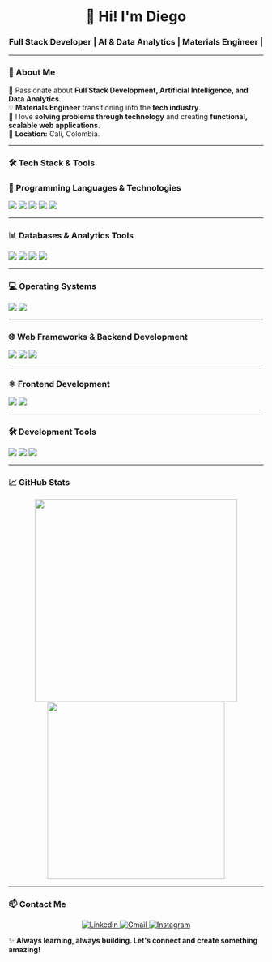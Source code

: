 <h1 align="center">👋 Hi! I'm Diego</h1>
<h3 align="center">Full Stack Developer | AI & Data Analytics | Materials Engineer | </h3>

---

### 🚀 About Me  
🔄 Passionate about **Full Stack Development, Artificial Intelligence, and Data Analytics**.  
💡 **Materials Engineer** transitioning into the **tech industry**.  
🎯 I love **solving problems through technology** and creating **functional, scalable web applications**.  
📍 **Location:** Cali, Colombia.  

---

### 🛠️ Tech Stack & Tools  

### 🚀 Programming Languages & Technologies  
<p align="left">
  <img src="https://img.shields.io/badge/Python-3776AB?style=for-the-badge&logo=python&logoColor=white"/>
  <img src="https://img.shields.io/badge/JavaScript-F7DF1E?style=for-the-badge&logo=javascript&logoColor=black"/>
  <img src="https://img.shields.io/badge/HTML5-E34F26?style=for-the-badge&logo=html5&logoColor=white"/>
  <img src="https://img.shields.io/badge/CSS3-1572B6?style=for-the-badge&logo=css3&logoColor=white"/>
  <img src="https://img.shields.io/badge/Markdown-000000?style=for-the-badge&logo=markdown&logoColor=white"/>
</p>

---

### 📊 Databases & Analytics Tools  
<p align="left">
  <img src="https://img.shields.io/badge/MySQL-4479A1?style=for-the-badge&logo=mysql&logoColor=white"/>
  <img src="https://img.shields.io/badge/MongoDB-47A248?style=for-the-badge&logo=mongodb&logoColor=white"/>  
  <img src="https://img.shields.io/badge/Power%20BI-F2C811?style=for-the-badge&logo=powerbi&logoColor=black"/>
  <img src="https://img.shields.io/badge/Excel-217346?style=for-the-badge&logo=microsoft-excel&logoColor=white"/>
</p>

---

### 💻 Operating Systems  
<p align="left">
  <img src="https://img.shields.io/badge/Ubuntu-E95420?style=for-the-badge&logo=ubuntu&logoColor=white"/>
  <img src="https://img.shields.io/badge/Windows-0078D6?style=for-the-badge&logo=windows&logoColor=white"/>
</p>

---

### 🌐 Web Frameworks & Backend Development  
<p align="left">
  <img src="https://img.shields.io/badge/Django-092E20?style=for-the-badge&logo=django&logoColor=white"/>
  <img src="https://img.shields.io/badge/FastAPI-009688?style=for-the-badge&logo=fastapi&logoColor=white"/>
  <img src="https://img.shields.io/badge/Node.js-339933?style=for-the-badge&logo=nodedotjs&logoColor=white"/>
</p>

---

### ⚛️ Frontend Development  
<p align="left">
  <img src="https://img.shields.io/badge/React-61DAFB?style=for-the-badge&logo=react&logoColor=black"/>
  <img src="https://img.shields.io/badge/Angular-DD0031?style=for-the-badge&logo=angular&logoColor=white"/>
</p>

---

### 🛠️ Development Tools  
<p align="left">
  <img src="https://img.shields.io/badge/VS%20Code-007ACC?style=for-the-badge&logo=visual-studio-code&logoColor=white"/>
  <img src="https://img.shields.io/badge/Git-F05032?style=for-the-badge&logo=git&logoColor=white"/>
  <img src="https://img.shields.io/badge/GitHub-181717?style=for-the-badge&logo=github&logoColor=white"/>
</p>

---


### 📈 GitHub Stats  
<p align="center">
  <img src="https://github-readme-stats.vercel.app/api?username=Dfer07&show_icons=true&theme=radical" width="400"/>
  <img src="https://github-readme-stats.vercel.app/api/top-langs/?username=Dfer07&layout=compact&theme=radical" width="350"/>
</p>

---

### 📫 Contact Me  

<p align="center">
  <a href="https://www.linkedin.com/in/dfer07/">
    <img src="https://skillicons.dev/icons?i=linkedin" alt="LinkedIn"/>
  </a>
  <a href="mailto:enriquez9711232@gmail.com">
    <img src="https://skillicons.dev/icons?i=gmail" alt="Gmail"/>
  </a>
  <a href="https://www.instagram.com/d_fer07/">
    <img src="https://skillicons.dev/icons?i=instagram" alt="Instagram"/>
  </a>
</p>



✨ **Always learning, always building. Let's connect and create something amazing!**   

